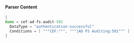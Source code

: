 #### Parser Content
```Java
{
Name = cef-ad-fs-audit-501
  DataType = "authentication-successful"
  Conditions = [ """CEF:""", """|AD FS Auditing:501""" ]
}
```